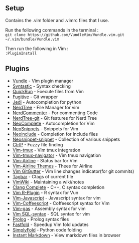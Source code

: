 
## Setup
Contains the .vim folder and .vimrc files that I use. 

Run the following commands in the terminal :  
    `git clone https://github.com/VundleVim/Vundle.vim.git ~/.vim/bundle/Vundle.vim`


Then run the following in Vim :  
    `:PluginInstall`


## Plugins

* [Vundle](https://github.com/VundleVim/Vundle.vim) - Vim plugin manager 
* [Syntastic](https://github.com/scrooloose/syntastic) - Syntax checking 
* [QuickRun](https://github.com/thinca/vim-quickrun) - Execute files from Vim 
* [Fugitive](https://github.com/tpope/vim-fugitive) - Git wrapper 
* [Jedi](https://github.com/davidhalter/jedi-vim) - Autocompletion for python 
* [NerdTree](https://github.com/scrooloose/nerdtree) - File Manager for vim
* [NerdCommenter](https://github.com/scrooloose/nerdcommenter) - For commenting Code 
* [NerdTree-git](https://github.com/Xuyuanp/nerdtree-git-plugin) - Git features for Nerd Tree
* [NeoComplete](https://github.com/Shougo/neocomplete.vim) - Autocompletion for Vim
* [NeoSnippets](https://github.com/Shougo/neosnippet.vim) - Snippets for Vim
* [Neoinclude](https://github.com/Shougo/neoinclude.vim) - Completion for Include files
* [Neosnippet-snippet](https://github.com/Shougo/neosnippet-snippets) - Collection of various snippets
* [CtrlP](https://github.com/ctrlpvim/ctrlp.vim) - Fuzzy file finding
* [Vim-tmux](https://github.com/tmux-plugins/vim-tmux) - Vim tmux integration
* [Vim-tmux-navigator](https://github.com/christoomey/vim-tmux-navigator) - Vim tmux navigation
* [Vim-Airline](https://github.com/vim-airline/vim-airline) - Status bar for Vim
* [Vim-Airline Themes](https://github.com/vim-airline/vim-airline-themes) - Thees for Airline
* [Vim GitGutter](https://github.com/airblade/vim-gitgutter) - Vim line changes indicator(for git commits)
* [Tagbar](https://github.com/vim-scripts/Tagbar) - Ctags of current file
* [VimWiki](https://github.com/vimwiki/vimwiki) - Maintaining a wiki/notes
* [Clang Complete](https://github.com/Rip-Rip/clang_complete) - C++, C syntax completion
* [Vim R-Plugin](https://github.com/vim-scripts/Vim-R-plugin) - R syntax for Vun
* [Vim-Javascript](https://github.com/pangloss/vim-javascript) - Javascript syntax for vim
* [Vim-Coffeescript](https://github.com/kchmck/vim-coffee-script) - Coffeescript syntax for Vim
* [Vim-gas](https://github.com/Shirk/vim-gas) - Assembly syntax for vim
* [Vim SQL-syntax](https://github.com/shmup/vim-sql-syntax) - SQL syntax for vim
* [Prolog](https://github.com/adimit/prolog.vim) - Prolog syntax files
* [Fastfold](https://github.com/Konfekt/FastFold) - Speedup Vim fold updates
* [SimplyFold](https://github.com/tmhedberg/SimpylFold) - Python code folding
* [Instant Markdown](https://github.com/suan/vim-instant-markdown) - View markdown files in browser
